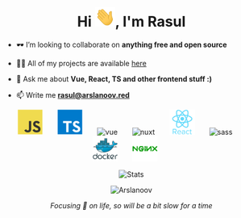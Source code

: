 <h1 align="center">Hi <img src="https://raw.githubusercontent.com/ABSphreak/ABSphreak/master/gifs/Hi.gif" width="40px" />, I'm Rasul</h1>

- 🕶 I’m looking to collaborate on **anything free and open source**

- 👨‍💻 All of my projects are available [here](https://github.com/Arslanoov/awesome)

- 💬 Ask me about **Vue, React, TS and other frontend stuff :)**

- 📫 Write me **rasul@arslanoov.red**

<p align="center">
  <img style="margin-right: 25px" src="https://raw.githubusercontent.com/devicons/devicon/master/icons/javascript/javascript-original.svg" alt="javascript" width="50" height="50"/>
  <img style="margin-right: 25px" src="https://raw.githubusercontent.com/devicons/devicon/master/icons/typescript/typescript-original.svg" alt="typescript" width="50" height="50"/>
  <img style="margin-right: 25px" src="https://upload.wikimedia.org/wikipedia/commons/9/95/Vue.js_Logo_2.svg" alt="vue" width="50" height="50"/>
  <img style="margin-right: 25px" src="https://ru.nuxtjs.org/logos/nuxt-icon.png" alt="nuxt" width="50" height="50"/>
  <img style="margin-right: 25px" src="https://raw.githubusercontent.com/devicons/devicon/master/icons/react/react-original-wordmark.svg" alt="react" width="50" height="50"/>
  <img style="margin-right: 25px" src="https://upload.wikimedia.org/wikipedia/commons/thumb/9/96/Sass_Logo_Color.svg/1200px-Sass_Logo_Color.svg.png" alt="sass" height="50"/>
  <img style="margin-right: 25px" src="https://raw.githubusercontent.com/devicons/devicon/master/icons/docker/docker-original-wordmark.svg" alt="docker" width="50" height="50"/>
  <img style="margin-right: 25px" src="https://raw.githubusercontent.com/devicons/devicon/master/icons/nginx/nginx-original.svg" alt="nginx" width="50" height="50"/>
</p>

<p align="center">
  <img src="https://github-readme-streak-stats.herokuapp.com/?user=Arslanoov" alt="Stats" />
</p>

<p align="center">
    <img src="https://github-readme-stats.vercel.app/api?username=Arslanoov&include_all_commits=true&count_private=true&show_icons=true&line_height=20" alt="Arslanoov" />
</p>

<p align="center">
  <em>Focusing 🎯 on life, so will be a bit slow for a time</em>
</p>

